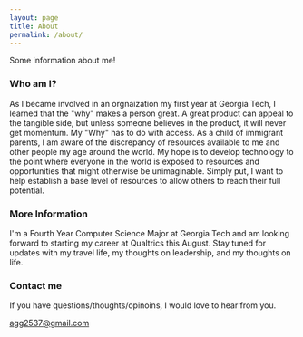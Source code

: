 ```yaml
---
layout: page
title: About
permalink: /about/
---
```


Some information about me!

### Who am I? 

As I became involved in an orgnaization my first year at Georgia Tech, I learned that the "why" makes a person great. A great product can appeal to the tangible side, but unless someone believes in the product, it will never get momentum. My "Why" has to do with access. As a child of immigrant parents, I am aware of the discrepancy of resources available to me and other people my age around the world. My hope is to develop technology to the point where everyone in the world is exposed to resources and opportunities that might otherwise be unimaginable. Simply put, I want to help establish a base level of resources to allow others to reach their full potential. 

### More Information

I'm a Fourth Year Computer Science Major at Georgia Tech and am looking forward to starting my career at Qualtrics this August. Stay tuned for updates with my travel life, my thoughts on leadership, and my thoughts on life. 

### Contact me
If you have questions/thoughts/opinoins, I would love to hear from you. 

[agg2537@gmail.com](mailto:agg2537@gmail.com)
